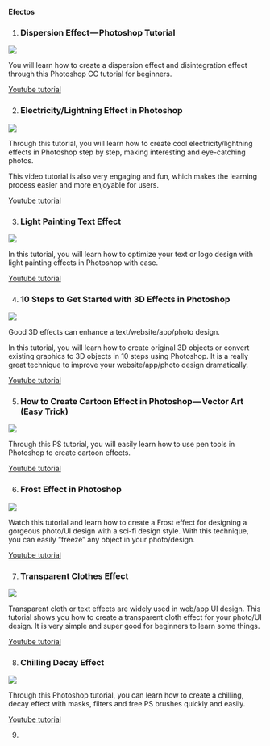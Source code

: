 ﻿ **Efectos**

1. ### Dispersion Effect — Photoshop Tutorial

![](https://hackernoon.com/hn-images/0*9HN4Sc4NKN4NitZS.png)

You will learn how to create a dispersion effect and disintegration effect through this Photoshop CC tutorial for beginners.

[Youtube tutorial](https://www.youtube.com/watch?v=lhdxVVLCIjY)

2. ### Electricity/Lightning Effect in Photoshop

![](https://hackernoon.com/hn-images/0*JMhXDQ84EbdUmrIw.png)

Through this tutorial, you will learn how to create cool electricity/lightning effects in Photoshop step by step, making interesting and eye-catching photos.

This video tutorial is also very engaging and fun, which makes the learning process easier and more enjoyable for users.

[Youtube tutorial](https://www.youtube.com/watch?v=kSFSDvKJISQ)

3. ### Light Painting Text Effect

![](https://hackernoon.com/hn-images/0*0dgQXR16RAzA4mrJ.png)

In this tutorial, you will learn how to optimize your text or logo design with light painting effects in Photoshop with ease.

[Youtube tutorial](https://www.youtube.com/watch?v=pjKq2p2Rj5o)

4. ### 10 Steps to Get Started with 3D Effects in Photoshop

![](https://hackernoon.com/hn-images/0*grRmE5YObSEwJl1Q.png)

Good 3D effects can enhance a text/website/app/photo design.

In this tutorial, you will learn how to create original 3D objects or convert existing graphics to 3D objects in 10 steps using Photoshop. It is a really great technique to improve your website/app/photo design dramatically.

[Youtube tutorial](https://www.youtube.com/watch?v=u5crxEaZHkY)

5. ### How to Create Cartoon Effect in Photoshop — Vector Art (Easy Trick)

![](https://hackernoon.com/hn-images/0*dhcq-qgJo8Xgsu9Y.png)

Through this PS tutorial, you will easily learn how to use pen tools in Photoshop to create cartoon effects.

[Youtube tutorial](https://www.youtube.com/watch?v=VuQhhg_y22E)

6. ### Frost Effect in Photoshop

![](https://hackernoon.com/hn-images/0*iCU6bKib6KMBNpXf.png)

Watch this tutorial and learn how to create a Frost effect for designing a gorgeous photo/UI design with a sci-fi design style. With this technique, you can easily “freeze” any object in your photo/design.

[Youtube tutorial](https://www.youtube.com/watch?v=ImjX7O6PN5A)

7. ### Transparent Clothes Effect 

![](https://hackernoon.com/hn-images/0*ppK-D7kdVmel_LE0.png)

Transparent cloth or text effects are widely used in web/app UI design. This tutorial shows you how to create a transparent cloth effect for your photo/UI design. It is very simple and super good for beginners to learn some things.

[Youtube tutorial](https://www.youtube.com/watch?v=EvazECoMvrM)

8. ### Chilling Decay Effect 

![](https://hackernoon.com/hn-images/0*XJuO2-7EeDIqIegy.png)

Through this Photoshop tutorial, you can learn how to create a chilling, decay effect with masks, filters and free PS brushes quickly and easily.

[Youtube tutorial](https://www.youtube.com/watch?v=Vfz0hDdYl0A)

9.
<!--stackedit_data:
eyJoaXN0b3J5IjpbLTEwOTQ4MzM3OF19
-->